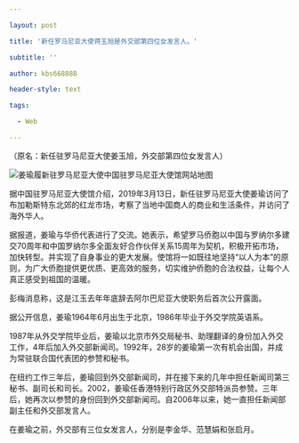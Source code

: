 ---
layout: post
title: '新任罗马尼亚大使蒋玉旭是外交部第四位女发言人。'
subtitle: ''
author: kbs668888
header-style: text
tags:
  - Web
---
（原名：新任驻罗马尼亚大使姜玉旭，外交部第四位女发言人）

![姜瑜履新驻罗马尼亚大使](http://crawl.ws.126.net/84267460e0951c9c5bd9554c24dd7638.jpg)中国驻罗马尼亚大使馆网站地图

据中国驻罗马尼亚大使馆介绍，2019年3月13日，新任驻罗马尼亚大使姜瑜访问了布加勒斯特东北郊的红龙市场，考察了当地中国商人的商业和生活条件，并访问了海外华人。

据报道，姜瑜与华侨代表进行了交流。她表示，希望罗马侨胞以中国与罗纳尔多建交70周年和中国罗纳尔多全面友好合作伙伴关系15周年为契机，积极开拓市场，加快转型。并实现了自身事业的更大发展。使馆将一如既往地坚持“以人为本”的原则，为广大侨胞提供更优质、更高效的服务，切实维护侨胞的合法权益，让每个人真正感受到祖国的温暖。

彭梅消息称，这是江玉去年年底辞去阿尔巴尼亚大使职务后首次公开露面。

据公开信息，姜瑜1964年6月出生于北京，1986年毕业于外交学院英语系。

1987年从外交学院毕业后，姜瑜以北京市外交局秘书、助理翻译的身份加入外交工作，4年后加入外交部新闻司。1992年，28岁的姜瑜第一次有机会出国，并成为常驻联合国代表团的参赞和秘书。

在纽约工作三年后，姜瑜回到外交部新闻司，并在接下来的几年中担任新闻司第三秘书、副司长和司长。2002，姜瑜任香港特别行政区外交部特派员参赞。三年后，她再次以参赞的身份回到外交部新闻司。自2006年以来，她一直担任新闻部副主任和外交部发言人。

在姜瑜之前，外交部有三位女发言人，分别是李金华、范慧娟和张启月。

